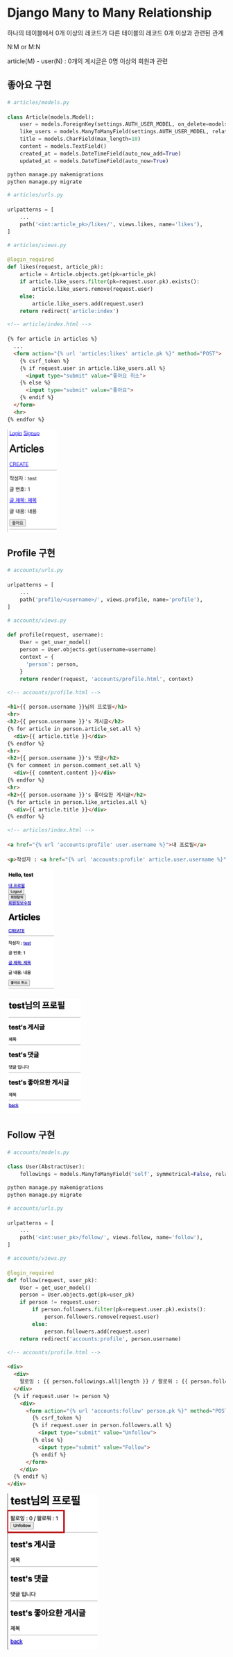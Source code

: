# Django Many to Many Relationship

하나의 테이블에서 0개 이상의 레코드가 다른 테이블의 레코드 0개 이상과 관련된 관계

N:M or M:N

article(M) - user(N) : 0개의 게시글은 0명 이상의 회원과 관련

## 좋아요 구현

```python
# articles/models.py

class Article(models.Model):
    user = models.ForeignKey(settings.AUTH_USER_MODEL, on_delete=models.CASCADE)
    like_users = models.ManyToManyField(settings.AUTH_USER_MODEL, related_name='like_articles')
    title = models.CharField(max_length=10)
    content = models.TextField()
    created_at = models.DateTimeField(auto_now_add=True)
    updated_at = models.DateTimeField(auto_now=True)
```

```cmd
python manage.py makemigrations
python manage.py migrate
```

```python
# articles/urls.py

urlpatterns = [
    ...
    path('<int:article_pk>/likes/', views.likes, name='likes'),
]
```

```python
# articles/views.py

@login_required
def likes(request, article_pk):
    article = Article.objects.get(pk=article_pk)
    if article.like_users.filter(pk=request.user.pk).exists():
        article.like_users.remove(request.user)
    else:
        article.like_users.add(request.user)
    return redirect('article:index')
```

```html
<!-- article/index.html -->

{% for article in articles %}
  ...
  <form action="{% url 'articles:likes' article.pk %}" method="POST">
    {% csrf_token %}
    {% if request.user in article.like_users.all %}
      <input type="submit" value="좋아요 취소">
    {% else %}
      <input type="submit" value="좋아요">
    {% endif %}
  </form>
  <hr>
{% endfor %}
```

![django_many_to_many_relationship1](django_many_to_many_relationship1.png)

## Profile 구현

```python
# accounts/urls.py

urlpatterns = [
    ...
    path('profile/<username>/', views.profile, name='profile'),
]
```

```python
# accounts/views.py

def profile(request, username):
    User = get_user_model()
    person = User.objects.get(username=username)
    context = {
      'person': person,
    }
    return render(request, 'accounts/profile.html', context)
```

```html
<!-- accounts/profile.html -->

<h1>{{ person.username }}님의 프로필</h1>
<hr>
<h2>{{ person.username }}'s 게시글</h2>
{% for article in person.article_set.all %}
  <div>{{ article.title }}</div>
{% endfor %}
<hr>
<h2>{{ person.username }}'s 댓글</h2>
{% for comment in person.comment_set.all %}
  <div>{{ commtent.content }}</div>
{% endfor %}
<hr>
<h2>{{ person.username }}'s 좋아요한 게시글</h2>
{% for article in person.like_articles.all %}
  <div>{{ article.title }}</div>
{% endfor %}
```

```html
<!-- articles/index.html -->

<a href="{% url 'accounts:profile' user.username %}">내 프로필</a>

<p>작성자 : <a href="{% url 'accounts:profile' article.user.username %}">{{ article.user }}</a></p>
```

![django_many_to_many_relationship2](django_many_to_many_relationship2.png)

![django_many_to_many_relationship3](django_many_to_many_relationship3.png)

## Follow 구현

```python
# accounts/models.py

class User(AbstractUser):
    followings = models.ManyToManyField('self', symmetrical=False, related_name='follwers')
```

```cmd
python manage.py makemigrations
python manage.py migrate
```

```python
# accounts/urls.py

urlpatterns = [
    ...
    path('<int:user_pk>/follow/', views.follow, name='follow'),
]
```

```python
# accounts/views.py

@login_required
def follow(request, user_pk):
    User = get_user_model()
    person = User.objects.get(pk=user_pk)
    if person != request.user:
        if person.followers.filter(pk=request.user.pk).exists():
            person.followers.remove(request.user)
        else:
            person.followers.add(request.user)
    return redirect('accounts:profile', person.username)
```

```html
<!-- accounts/profile.html -->

<div>
  <div>
    팔로잉 : {{ person.followings.all|length }} / 팔로워 : {{ person.followers.all|length }}
  </div>
  {% if request.user != person %}
    <div>
      <form action="{% url 'accounts:follow' person.pk %}" method="POST">
        {% csrf_token %}
        {% if request.user in person.followers.all %}
          <input type="submit" value="Unfollow">
        {% else %}
          <input type="submit" value="Follow">
        {% endif %}
      </form>
    </div>
  {% endif %}
</div>
```

![django_many_to_many_relationship4](django_many_to_many_relationship4.png)
